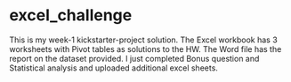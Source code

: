 # excel_challenge
This is my week-1 kickstarter-project solution. 
The Excel workbook has 3 worksheets with Pivot tables as solutions to the HW.
The Word file has the report on the dataset provided.
I just completed Bonus question and Statistical analysis and uploaded additional excel sheets.  
